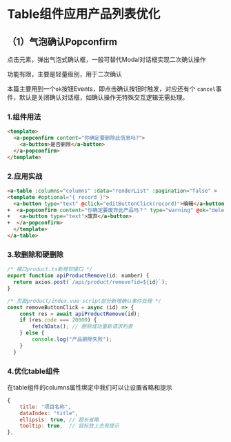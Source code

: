 # Table组件应用产品列表优化

## （1）气泡确认Popconfirm

点击元素，弹出气泡式确认框，一般可替代Modal对话框实现二次确认操作

功能有限，主要是轻量级别，用于二次确认

本篇主要用到一个`ok`按钮Events，即点击确认按钮时触发，对应还有个 `cancel`事件，默认是关闭确认对话框，如确认操作无特殊交互逻辑无需处理。



### 1.组件用法

```html
<template>
  <a-popconfirm content="你确定要删除此信息吗?">
    <a-button>是否删除</a-button>
  </a-popconfirm>
</template>
```



### 2.应用实战

```html
<a-table :columns="columns" :data="renderList" :pagination="false" >
<template #optional="{ record }">
  <a-button type="text" @click="editButtonClick(record)">编辑</a-button>
+  <a-popconfirm content="你确定要废弃此产品吗？" type="warning" @ok="deleteButtonClick(record.id)">
+   <a-button type="text">废弃</a-button>
+  </a-popconfirm>
  </template>
</a-table>
```



### 3.软删除和硬删除

```javascript
/* 接口product.ts新增软接口 */
export function apiProductRemove(id: number) {
  return axios.post(`/api/product/remove?id=${id}`);
}

/* 页面product/index.vue script部分新增确认事件处理 */
const removeButtonClick = async (id) => {
    const res = await apiProductRemove(id);
    if (res.code === 20000) {
        fetchData(); // 删除成功重新请求列表
    } else {
        console.log("产品删除失败");
    }
  }
```



### 4.优化table组件

在table组件的columns属性绑定中我们可以让设置省略和提示

```javascript
{
    title: "项目名称",
    dataIndex: "title",
    ellipsis: true, // 超长省略
    tooltip: true, 	// 鼠标放上去有提示
},
```

